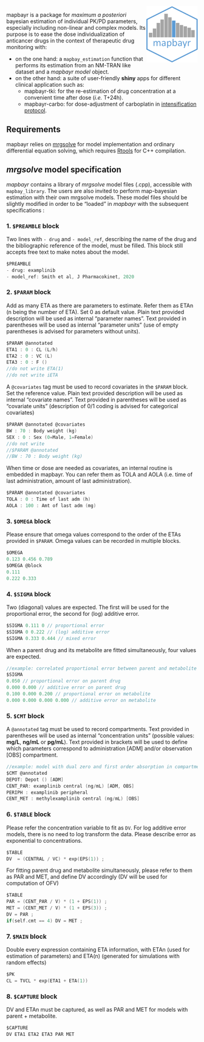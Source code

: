 
<img align="right" src = "inst/logo.png" width="135px">

mapbayr is a package for *maximum a posteriori* bayesian estimation of
individual PK/PD parameters, especially including non-linear and complex
models. Its purpose is to ease the dose individualization of anticancer
drugs in the context of therapeutic drug monitoring with:

  - on the one hand: a `mapbay_estimation` function that performs its
    estimation from an NM-TRAN like dataset and a *mapbayr model*
    object.
  - on the other hand: a suite of user-friendly **shiny** apps for
    different clinical application such as:
      - mapbayr-tki: for the re-estimation of drug concentration at a
        convenient time after dose (*i.e.* T+24h).
      - mapbayr-carbo: for dose-adjustment of carboplatin in
        [intensification
        protocol](https://doi.org/10.1158/1078-0432.ccr-17-1344).

## Requirements

mapbayr relies on [mrgsolve](https://mrgsolve.github.io/) for model
implementation and ordinary differential equation solving, which
requires [Rtools](https://cran.r-project.org/bin/windows/Rtools/) for
C++ compilation.

## *mrgsolve* model specification

*mapbayr* contains a library of *mrgsolve* model files (.cpp),
accessible with `mapbay_library`. The users are also invited to perform
map-bayesian estimation with their own mrgsolve models. These model
files should be slightly modified in order to be “loaded” in *mapbayr*
with the subsequent specifications :

### 1\. `$PREAMBLE` block

Two lines with `- drug` and `- model_ref`, describing the name of the
drug and the bibliographic reference of the model, must be filled. This
block still accepts free text to make notes about the model.

``` c
$PREAMBLE
- drug: examplinib
- model_ref: Smith et al, J Pharmacokinet, 2020
```

### 2\. `$PARAM` block

Add as many ETA as there are parameters to estimate. Refer them as ETAn
(n being the number of ETA). Set 0 as default value. Plain text provided
description will be used as internal “parameter names”. Text provided in
parentheses will be used as internal “parameter units” (use of empty
parentheses is advised for parameters without units).

``` c
$PARAM @annotated
ETA1 : 0 : CL (L/h)
ETA2 : 0 : VC (L)
ETA3 : 0 : F ()
//do not write ETA(1)
//do not write iETA
```

A `@covariates` tag must be used to record covariates in the `$PARAM`
block. Set the reference value. Plain text provided description will be
used as internal “covariate names”. Text provided in parentheses will be
used as “covariate units” (description of 0/1 coding is advised for
categorical covariates)

``` c
$PARAM @annotated @covariates
BW : 70 : Body weight (kg)
SEX : 0 : Sex (0=Male, 1=Female)
//do not write
//$PARAM @annotated
//BW : 70 : Body weight (kg)
```

When time or dose are needed as covariates, an internal routine is
embedded in mapbayr. You can refer them as TOLA and AOLA (i.e. time of
last administration, amount of last administration).

``` c
$PARAM @annotated @covariates
TOLA : 0 : Time of last adm (h)
AOLA : 100 : Amt of last adm (mg)
```

### 3\. `$OMEGA` block

Please ensure that omega values correspond to the order of the ETAs
provided in `$PARAM`. Omega values can be recorded in multiple blocks.

``` c
$OMEGA
0.123 0.456 0.789
$OMEGA @block
0.111 
0.222 0.333
```

### 4\. `$SIGMA` block

Two (diagonal) values are expected. The first will be used for the
proportional error, the second for (log) additive error.

``` c
$SIGMA 0.111 0 // proportional error 
$SIGMA 0 0.222 // (log) additive error
$SIGMA 0.333 0.444 // mixed error
```

When a parent drug and its metabolite are fitted simultaneously, four
values are expected.

``` c
//example: correlated proportional error between parent and metabolite
$SIGMA 
0.050 // proportional error on parent drug
0.000 0.000 // additive error on parent drug
0.100 0.000 0.200 // proportional error on metabolite
0.000 0.000 0.000 0.000 // additive error on metabolite
```

### 5\. `$CMT` block

A `@annotated` tag must be used to record compartments. Text provided in
parentheses will be used as internal “concentration units” (possible
values: **mg/L**, **ng/mL** or **pg/mL**). Text provided in brackets
will be used to define which parameters correspond to administration
\[ADM\] and/or observation \[OBS\] compartment.

``` c
//example: model with dual zero and first order absorption in compartment 1 & 2, respectively, and observation of parent drug + metabolite 
$CMT @annotated
DEPOT: Depot () [ADM]
CENT_PAR: examplinib central (ng/mL) [ADM, OBS]
PERIPH : examplinib peripheral
CENT_MET : methylexamplinib central (ng/mL) [OBS] 
```

### 6\. `$TABLE` block

Please refer the concentration variable to fit as `DV`. For log additive
error models, there is no need to log transform the data. Please
describe error as exponential to concentrations.

``` c
$TABLE
DV  = (CENTRAL / VC) * exp(EPS(1)) ;
```

For fitting parent drug and metabolite simultaneously, please refer to
them as PAR and MET, and define DV accordingly (DV will be used for
computation of OFV)

``` c
$TABLE
PAR = (CENT_PAR / V) * (1 + EPS(1)) ;
MET = (CENT_MET / V) * (1 + EPS(3)) ;
DV = PAR ;
if(self.cmt == 4) DV = MET ;
```

### 7\. `$MAIN` block

Double every expression containing ETA information, with ETAn (used for
estimation of parameters) and ETA(n) (generated for simulations with
random effects)

``` c
$PK
CL = TVCL * exp(ETA1 + ETA(1))
```

### 8\. `$CAPTURE` block

DV and ETAn must be captured, as well as PAR and MET for models with
parent + metabolite.

``` c
$CAPTURE 
DV ETA1 ETA2 ETA3 PAR MET
```
